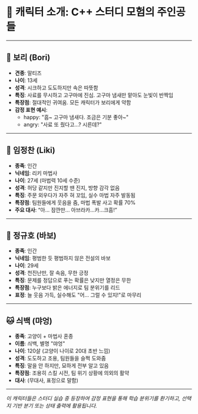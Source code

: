 
# 🐾 캐릭터 소개: C++ 스터디 모험의 주인공들

---

## 🐶 보리 (Bori)
- **견종**: 말티즈
- **나이**: 13세
- **성격**: 시크하고 도도하지만 속은 따뜻함
- **특징**: 사료를 무시하고 고구마에 진심. 고구마 냄새만 맡아도 눈빛이 반짝임
- **특장점**: 절대적인 귀여움. 모든 캐릭터가 보리에게 약함
- **감정 표현 예시**:
  - happy: "흠~ 고구마 냄새다. 조금은 기분 좋아~"
  - angry: "사료 또 줬다고...? 시른데?"

---

## 🧙 임정찬 (Liki)
- **종족**: 인간
- **닉네임**: 리키 마법사
- **나이**: 27세 (마법력 10세 수준)
- **성격**: 허당 같지만 진지할 땐 진지, 방향 감각 없음
- **특징**: 주문 외우다가 자주 혀 꼬임, 실수 마법 자주 발동됨
- **특장점**: 팀원들에게 웃음을 줌, 마법 폭발 사고 확률 70%
- **주요 대사**: “아... 잠깐만... 아브라카...카...크흠!”

---

## 🧢 정규호 (바보)
- **종족**: 인간
- **닉네임**: 평범한 듯 평범하지 않은 전설의 바보
- **나이**: 29세
- **성격**: 천진난만, 잘 속음, 무한 긍정
- **특징**: 문제를 정답으로 푸는 확률은 낮지만 열정은 무한
- **특장점**: 누구보다 밝은 에너지로 팀 분위기를 리드
- **표정**: 늘 웃음 가득, 실수해도 "어... 그럴 수 있지!"로 마무리

---

## 🐱 싀백 (먀엉)
- **종족**: 고양이 + 마법사 혼종
- **이름**: 싀백, 별명 "먀엉"
- **나이**: 120살 (고양이 나이로 20대 초반 느낌)
- **성격**: 도도하고 조용, 팀원들을 슬쩍 도와줌
- **특징**: 말을 안 하지만, 묘하게 전부 알고 있음
- **특장점**: 조용히 스킬 시전, 팀 위기 상황에 의외의 활약
- **대사**: (무대사, 표정으로 말함)

---

*이 캐릭터들은 스터디 실습 중 등장하여 감정 표현을 통해 학습 분위기를 환기하고, 선택지 기반 분기 또는 상태 출력에 활용됩니다.*
